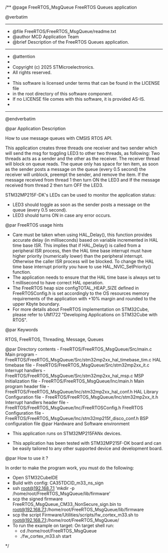 /**
  @page FreeRTOS_MsgQueue FreeRTOS Queues application

  @verbatim
  ******************************************************************************
  * @file    FreeRTOS/FreeRTOS_MsgQueue/readme.txt
  * @author  MCD Application Team
  * @brief   Description of the FreeRTOS Queues application.
  ******************************************************************************
  * @attention
  *
  * Copyright (c) 2025 STMicroelectronics.
  * All rights reserved.
  *
  * This software is licensed under terms that can be found in the LICENSE file
  * in the root directory of this software component.
  * If no LICENSE file comes with this software, it is provided AS-IS.
  *
  ******************************************************************************
  @endverbatim

@par Application Description

How to use message queues with CMSIS RTOS API.

This application creates three threads one receiver and two sender which will send the msg for toggling LED3 to other
two threads, as following:
Two threads acts as a sender and the other as the receiver. The receiver thread will block on queue reads.
The queue only has space for ten item, as soon as the sender posts a message on the queue (every 0.5 second)
the receiver will unblock, preempt the sender, and remove the item. If the message received from thread 1 then turn ON
the LED3 and If the message received from thread 2 then turn OFF the LED3.

STM32MP215F-DK's LEDs can be used to monitor the application status:
  - LED3 should toggle as soon as the sender posts a
    message on the queue (every 0.5 second).
  - LED3 should turns ON in case any error occurs.

@par FreeRTOS usage hints
  - Care must be taken when using HAL_Delay(), this function provides accurate delay (in milliseconds) based on
    variable incremented in HAL time base ISR.
    This implies that if HAL_Delay() is called from a peripheral ISR process, then the HAL time base interrupt must
    have higher priority (numerically lower) than the peripheral interrupt. Otherwise the caller ISR process will
    be blocked. To change the HAL time base interrupt priority you have to use HAL_NVIC_SetPriority() function.
  - The application needs to ensure that the HAL time base is always set to 1 millisecond to have correct HAL operation.
  - The FreeRTOS heap size configTOTAL_HEAP_SIZE defined in FreeRTOSConfig.h is set accordingly to the OS resources
    memory requirements of the application with +10% margin and rounded to the upper Kbyte boundary.
  - For more details about FreeRTOS implementation on STM32Cube, please refer to UM1722 "Developing Applications on
    STM32Cube with RTOS".

@par Keywords

RTOS, FreeRTOS, Threading, Message, Queues

@par Directory contents
    - FreeRTOS/FreeRTOS_MsgQueue/Src/main.c                            Main program
    - FreeRTOS/FreeRTOS_MsgQueue/Src/stm32mp2xx_hal_timebase_tim.c     HAL timebase file
    - FreeRTOS/FreeRTOS_MsgQueue/Src/stm32mp2xx_it.c                   Interrupt handlers
    - FreeRTOS/FreeRTOS_MsgQueue/Src/stm32mp2xx_hal_msp.c              MSP Initialization file
    - FreeRTOS/FreeRTOS_MsgQueue/Inc/main.h                            Main program header file
    - FreeRTOS/FreeRTOS_MsgQueue/Inc/stm32mp2xx_hal_conf.h             HAL Library Configuration file
    - FreeRTOS/FreeRTOS_MsgQueue/Inc/stm32mp2xx_it.h                   Interrupt handlers header file
    - FreeRTOS/FreeRTOS_MsgQueue/Inc/FreeRTOSConfig.h                  FreeRTOS Configuration file
    - FreeRTOS/FreeRTOS_MsgQueue/Inc/stm32mp215f_disco_conf.h          BSP configuration file
@par Hardware and Software environment

  - This application runs on STM32MP215FANx devices.

  - This application has been tested with STM32MP215F-DK board and can be
    easily tailored to any other supported device and development board.


@par How to use it ?

In order to make the program work, you must do the following:
- Open STM32CubeIDE
- Build with config: CA35TDCID_m33_ns_sign
- ssh root@192.168.7.1 'mkdir -p /home/root/FreeRTOS_MsgQueue/lib/firmware'
- scp the signed firmware FreeRTOS_MsgQueue_CM33_NonSecure_sign.bin to root@192.168.7.1:/home/root/FreeRTOS_MsgQueue/lib/firmware
- scp the script Firmware/Utilities/scripts/fw_cortex_m33.sh to root@192.168.7.1:/home/root/FreeRTOS_MsgQueue/
- To run the example on target:
	On target shell run:
	- cd /home/root/FreeRTOS_MsgQueue
	- ./fw_cortex_m33.sh start

 */
